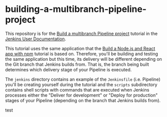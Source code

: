 # building-a-multibranch-pipeline-project

This repository is for the
[Build a multibranch Pipeline project](https://jenkins.io/doc/tutorials/build-a-multibranch-pipeline-project/)
tutorial in the [Jenkins User Documentation](https://jenkins.io/doc/).

This tutorial uses the same application that the [Build a Node.js and React app
with
npm](https://jenkins.io/doc/tutorials/build-a-node-js-and-react-app-with-npm/)
tutorial is based on. Therefore, you'll be building and testing the same
application but this time, its delivery will be different depending on the Git
branch that Jenkins builds from. That is, the branch being built determines
which delivery stage of your Pipeline is executed.

The `jenkins` directory contains an example of the `Jenkinsfile` (i.e. Pipeline)
you'll be creating yourself during the tutorial and the `scripts` subdirectory
contains shell scripts with commands that are executed when Jenkins processes
either the "Deliver for development" or "Deploy for production" stages of your
Pipeline (depending on the branch that Jenkins builds from).


test
